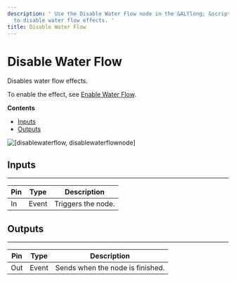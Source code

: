 ```yaml
---
description: ' Use the Disable Water Flow node in the &ALYlong; &script-canvas; editor
  to disable water flow effects. '
title: Disable Water Flow
---
```

# Disable Water Flow<a name="disable-water-flow-node"></a>

Disables water flow effects\.

To enable the effect, see [Enable Water Flow](/docs/userguide/rendering/enable/water-flow-node.md)\.

**Contents**
+ [Inputs](#disable-water-flow-note-input)
+ [Outputs](#disable-water-flow-node-output)

![\[disablewaterflow, disablewaterflownode\]](/images/userguide/scripting/script-canvas/scriptcanvasnodes/script-canvas-disable-water-flow-node.png)

## Inputs<a name="disable-water-flow-note-input"></a>


****  

| Pin | Type | Description | 
| --- | --- | --- | 
|  In  | Event | Triggers the node\. | 

## Outputs<a name="disable-water-flow-node-output"></a>


****  

| Pin | Type | Description | 
| --- | --- | --- | 
| Out | Event | Sends when the node is finished\. | 